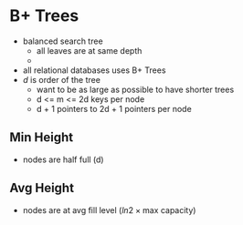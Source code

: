 # B+ Trees
- balanced search tree
	- all leaves are at same depth
	- 
- all relational databases uses B+ Trees
- $d$ is order of the tree
	- want to be as large as possible to have shorter trees
	- d <= m <= 2d keys per node
	- d + 1 pointers to 2d + 1 pointers per node
## Min Height
- nodes are half full (d)
## Avg Height
- nodes are at avg fill level ($ln2 \times \text{max capacity}$)